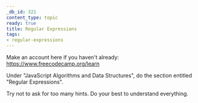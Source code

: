 ```yaml
---
_db_id: 321
content_type: topic
ready: true
title: Regular Expressions
tags:
- regular-expressions
---
```


Make an account here if you haven't already: https://www.freecodecamp.org/learn

Under "JavaScript Algorithms and Data Structures", do the section entitled "Regular Expressions".

Try not to ask for too many hints. Do your best to understand everything.